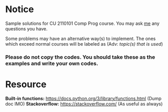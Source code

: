 # Notice
Sample solutions for CU 2110101 Comp Prog course.
You may ask [me](https://www.facebook.com/natchapolsrisang) any questions you have.

Some problems may have an alternative way(s) to implement. The ones which exceed normal courses will be labeled as (Adv: _topic(s) that is used_)

### Please do not copy the codes. You should take these as the examples and write your own codes.

# Resource
**Built-in functions:** https://docs.python.org/3/library/functions.html (Dump doc IMO)
**Stackoverflow:** https://stackoverflow.com/ (As useful as always)